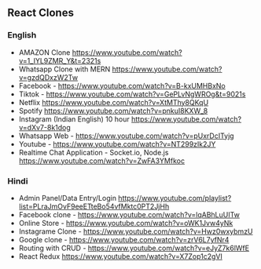 ## React Clones
### English
* AMAZON Clone https://www.youtube.com/watch?v=1_IYL9ZMR_Y&t=2321s
* Whatsapp Clone with MERN  https://www.youtube.com/watch?v=gzdQDxzW2Tw
* Facebook - https://www.youtube.com/watch?v=B-kxUMHBxNo
* Tiktok - https://www.youtube.com/watch?v=GePLvNgWROg&t=9021s
* Netflix https://www.youtube.com/watch?v=XtMThy8QKqU
* Spotify  https://www.youtube.com/watch?v=pnkuI8KXW_8
* Instagram (Indian English) 10 hour  https://www.youtube.com/watch?v=dXv7-8k1dog
* Whatsapp Web - https://www.youtube.com/watch?v=pUxrDcITyjg
* Youtube - https://www.youtube.com/watch?v=NT299zIk2JY
* Realtime Chat Application - Socket.io, Node.js https://www.youtube.com/watch?v=ZwFA3YMfkoc


### Hindi
* Admin Panel/Data Entry/Login https://www.youtube.com/playlist?list=PLraJmOvF9eeETteBo54vfMktc0PT2JjHh 
* Facebook clone - https://www.youtube.com/watch?v=lqABhLuUITw
* Online Store - https://www.youtube.com/watch?v=oWK1Jvw4yNk
* Instagrame Clone - https://www.youtube.com/watch?v=Hwz0wxybmzU
* Google clone - https://www.youtube.com/watch?v=zrV6L7yfNr4
* Routing with CRUD -  https://www.youtube.com/watch?v=eJyZ7k6lWfE
* React Redux https://www.youtube.com/watch?v=X7Zop1c2gVI

